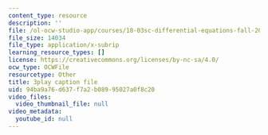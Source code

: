 ```yaml
---
content_type: resource
description: ''
file: /ol-ocw-studio-app/courses/18-03sc-differential-equations-fall-2011/94ba9a76d637f7a2b08995027a0f8c20_RzaB0t9dx0A.srt
file_size: 14034
file_type: application/x-subrip
learning_resource_types: []
license: https://creativecommons.org/licenses/by-nc-sa/4.0/
ocw_type: OCWFile
resourcetype: Other
title: 3play caption file
uid: 94ba9a76-d637-f7a2-b089-95027a0f8c20
video_files:
  video_thumbnail_file: null
video_metadata:
  youtube_id: null
---
```

